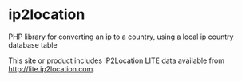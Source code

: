 # ip2location
PHP library for converting an ip to a country, using a local ip country database table

This site or product includes IP2Location LITE data available from <a href="http://lite.ip2location.com">http://lite.ip2location.com</a>.
